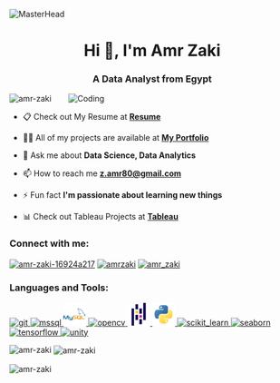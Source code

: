 ![MasterHead](https://i.pinimg.com/originals/fc/71/63/fc71635c7f1b09ed30413f59bb749582.gif)
<h1 align="center">Hi 👋, I'm Amr Zaki</h1>
<h3 align="center">A Data Analyst from Egypt</h3>
<img align="right" alt="Coding" width="400" src="https://149695847.v2.pressablecdn.com/wp-content/uploads/2018/12/developer-dribbble.gif">

<p align="left"> <img src="https://komarev.com/ghpvc/?username=amr-zaki&label=Profile%20views&color=0e75b6&style=flat" alt="amr-zaki" /> </p>

- 📋 Check out My Resume at [**Resume**]([https://docs.google.com/document/d/1CaCilGi21X6FhR_UL8C14c5wqQTVG-W_/edit?usp=sharing&ouid=114996828737559694387&rtpof=true&sd=true](https://amr-zaki.web.app/pdf/resume.pdf))

- 👨‍💻 All of my projects are available at [**My Portfolio**](https://amr-zaki.web.app/)

- 💬 Ask me about **Data Science, Data Analytics**

- 📫 How to reach me **z.amr80@gmail.com**

- ⚡ Fun fact **I'm passionate about learning new things**

- 📊 Check out Tableau Projects at [**Tableau**](https://public.tableau.com/app/profile/amr.zaki)

<h3 align="left">Connect with me:</h3>
<p align="left">
<a href="https://linkedin.com/in/amr-zaki-16924a217" target="blank"><img align="center" src="https://raw.githubusercontent.com/rahuldkjain/github-profile-readme-generator/master/src/images/icons/Social/linked-in-alt.svg" alt="amr-zaki-16924a217" height="30" width="40" /></a>
<a href="https://kaggle.com/amrzaki" target="blank"><img align="center" src="https://raw.githubusercontent.com/rahuldkjain/github-profile-readme-generator/master/src/images/icons/Social/kaggle.svg" alt="amrzaki" height="30" width="40" /></a>
<a href="https://www.hackerrank.com/amr_zaki" target="blank"><img align="center" src="https://raw.githubusercontent.com/rahuldkjain/github-profile-readme-generator/master/src/images/icons/Social/hackerrank.svg" alt="amr_zaki" height="30" width="40" /></a>
</p>

<h3 align="left">Languages and Tools:</h3>
<p align="left"> 
  <a href="https://git-scm.com/" target="_blank" rel="noreferrer"> 
    <img src="https://www.vectorlogo.zone/logos/git-scm/git-scm-icon.svg" alt="git" width="40" height="40"/> 
  </a> 
  <a href="https://www.microsoft.com/en-us/sql-server" target="_blank" rel="noreferrer"> 
    <img src="https://www.svgrepo.com/show/303229/microsoft-sql-server-logo.svg" alt="mssql" width="40" height="40"/> 
  </a> 
  <a href="https://www.mysql.com/" target="_blank" rel="noreferrer"> 
    <img src="https://raw.githubusercontent.com/devicons/devicon/master/icons/mysql/mysql-original-wordmark.svg" alt="mysql" width="40" height="40"/> 
  </a> 
  <a href="https://opencv.org/" target="_blank" rel="noreferrer"> 
    <img src="https://www.vectorlogo.zone/logos/opencv/opencv-icon.svg" alt="opencv" width="40" height="40"/> 
  </a> 
  <a href="https://pandas.pydata.org/" target="_blank" rel="noreferrer"> 
    <img src="https://raw.githubusercontent.com/devicons/devicon/2ae2a900d2f041da66e950e4d48052658d850630/icons/pandas/pandas-original.svg" alt="pandas" width="40" height="40"/> 
  </a> 
  <a href="https://www.python.org" target="_blank" rel="noreferrer"> 
    <img src="https://raw.githubusercontent.com/devicons/devicon/master/icons/python/python-original.svg" alt="python" width="40" height="40"/> 
  </a> 
  <a href="https://scikit-learn.org/" target="_blank" rel="noreferrer"> 
    <img src="https://upload.wikimedia.org/wikipedia/commons/0/05/Scikit_learn_logo_small.svg" alt="scikit_learn" width="40" height="40"/> 
  </a> 
  <a href="https://seaborn.pydata.org/" target="_blank" rel="noreferrer"> 
    <img src="https://seaborn.pydata.org/_images/logo-mark-lightbg.svg" alt="seaborn" width="40" height="40"/> 
  </a> 
  <a href="https://www.tensorflow.org" target="_blank" rel="noreferrer"> 
    <img src="https://www.vectorlogo.zone/logos/tensorflow/tensorflow-icon.svg" alt="tensorflow" width="40" height="40"/> 
  </a> 
  <a href="https://unity.com/" target="_blank" rel="noreferrer"> 
    <img src="https://www.vectorlogo.zone/logos/unity3d/unity3d-icon.svg" alt="unity" width="40" height="40"/> 
  </a> 
</p>

<p><img align="left" src="https://github-readme-stats.vercel.app/api/top-langs?username=amr-zaki&show_icons=true&locale=en&layout=compact" alt="amr-zaki" /></p>

<p>&nbsp;<img align="center" src="https://github-readme-stats.vercel.app/api?username=amr-zaki&show_icons=true&locale=en" alt="amr-zaki" /></p>

<p><img align="center" src="https://github-readme-streak-stats.herokuapp.com/?user=amr-zaki&" alt="amr-zaki" /></p>
